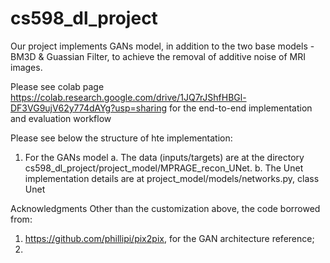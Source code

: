 # cs598_dl_project

Our project implements GANs model, in addition to the two base models - BM3D & Guassian Filter, to achieve the removal of additive noise of MRI images.

Please see colab page https://colab.research.google.com/drive/1JQ7rJShfHBGl-DF3VG9ujV62y774dAYg?usp=sharing for the end-to-end implementation and evaluation workflow

Please see below the structure of hte implementation:
1. For the GANs model
    a. The data (inputs/targets) are at the directory cs598_dl_project/project_model/MPRAGE_recon_UNet.
    b. The Unet implementation details are at project_model/models/networks.py, class Unet
    

Acknowledgments
Other than the customization above, the code borrowed from:
1. https://github.com/phillipi/pix2pix, for the GAN architecture reference;
2. 
